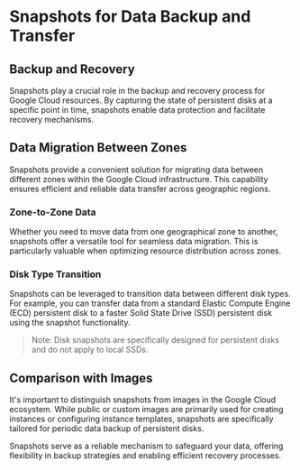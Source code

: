 # Snapshots for Data Backup and Transfer

## Backup and Recovery
Snapshots play a crucial role in the backup and recovery process for Google Cloud resources. By capturing the state of persistent disks at a specific point in time, snapshots enable data protection and facilitate recovery mechanisms.

## Data Migration Between Zones
Snapshots provide a convenient solution for migrating data between different zones within the Google Cloud infrastructure. This capability ensures efficient and reliable data transfer across geographic regions.

### Zone-to-Zone Data
Whether you need to move data from one geographical zone to another, snapshots offer a versatile tool for seamless data migration. This is particularly valuable when optimizing resource distribution across zones.

### Disk Type Transition
Snapshots can be leveraged to transition data between different disk types. For example, you can transfer data from a standard Elastic Compute Engine (ECD) persistent disk to a faster Solid State Drive (SSD) persistent disk using the snapshot functionality.

> Note: Disk snapshots are specifically designed for persistent disks and do not apply to local SSDs.

## Comparison with Images
It's important to distinguish snapshots from images in the Google Cloud ecosystem. While public or custom images are primarily used for creating instances or configuring instance templates, snapshots are specifically tailored for periodic data backup of persistent disks.

Snapshots serve as a reliable mechanism to safeguard your data, offering flexibility in backup strategies and enabling efficient recovery processes.
